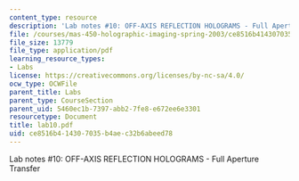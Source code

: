 ```yaml
---
content_type: resource
description: 'Lab notes #10: OFF-AXIS REFLECTION HOLOGRAMS - Full Aperture Transfer'
file: /courses/mas-450-holographic-imaging-spring-2003/ce8516b414307035b4aec32b6abeed78_lab10.pdf
file_size: 13779
file_type: application/pdf
learning_resource_types:
- Labs
license: https://creativecommons.org/licenses/by-nc-sa/4.0/
ocw_type: OCWFile
parent_title: Labs
parent_type: CourseSection
parent_uid: 5460ec1b-7397-abb2-7fe8-e672ee6e3301
resourcetype: Document
title: lab10.pdf
uid: ce8516b4-1430-7035-b4ae-c32b6abeed78
---
```

Lab notes #10: OFF-AXIS REFLECTION HOLOGRAMS - Full Aperture Transfer